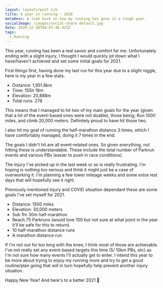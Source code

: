 ```yaml
---
layout: layouts/post.njk
title: A year in running - 2020
metaDesc: A look back on how my running has gone in a tough year.
socialImage: /images/social-share-default.jpg
date: 2020-12-30T08:07:48.425Z
tags:
  - Running
---
```

This year, running has been a real savior and comfort for me. Unfortunately ending with a slight injury, I thought I would quickly jot down what I have/haven't achieved and set some initial goals for 2021.

First things first, having done my last run for this year due to a slight niggle, here is my year in a few stats.

* Distance: 1,951.8km
* Time: 155h 19m
* Elevation: 20,888m
* Total runs: 278

This means that I managed to hit two of my main goals for the year (given that a lot of the event-based ones were not doable), those being; Run 1000 miles, and climb 20,000 meters. Definitely proud to have hit those two.

I also hit my goal of running the half-marathon distance 3 times, which I have comfortably managed, doing it 7 times in the end.

The goals I didn't hit are all event-related ones. So given everything, not hitting these is understandable. These include the total number of Parkrun events and various PBs (easier to push in race conditions).

The injury I've picked up in the last week or so is really frustrating. I'm hoping is nothing too serious and think it might just be a case of overworking it. I'm planning a few lower mileage weeks and some extra rest days that will hopefully see it right.

Previously mentioned injury and COVID situation dependant these are some goals I've set myself for 2021.

* Distance: 1500 miles
* Elevation: 30,000 meters
* Sub 1hr 30m half-marathon
* Reach 75 Parkruns (would love 100 but not sure at what point in the year it'll be safe for this to return)
* 10 half-marathon distance runs
* A marathon distance run

If I'm not out for too long with the knee, I think most of those are achievable. I've not really set any event-based targets this time (5/ 10km PBs, etc) as I'm not sure how many events I'll actually get to enter. I intend this year to be more about trying to enjoy my running more and try to get a good routine/plan going that will in turn hopefully help prevent another injury situation.

Happy New Year! And here's to a better 2021 🤞
